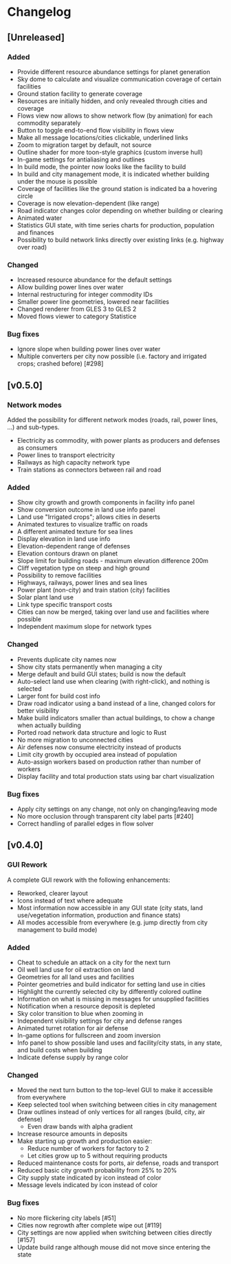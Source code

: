 # Changelog

## [Unreleased]

### Added

* Provide different resource abundance settings for planet generation
* Sky dome to calculate and visualize communication coverage of certain facilities
* Ground station facility to generate coverage
* Resources are initially hidden, and only revealed through cities and coverage
* Flows view now allows to show network flow (by animation) for each commodity separately
* Button to toggle end-to-end flow visibility in flows view
* Make all message locations/cities clickable, underlined links
* Zoom to migration target by default, not source
* Outline shader for more toon-style graphics (custom inverse hull)
* In-game settings for antialiasing and outlines
* In build mode, the pointer now looks like the facility to build
* In build and city management mode, it is indicated whether building under the mouse is possible
* Coverage of facilities like the ground station is indicated ba a hovering circle
* Coverage is now elevation-dependent (like range)
* Road indicator changes color depending on whether building or clearing
* Animated water
* Statistics GUI state, with time series charts for production, population and finances
* Possibility to build network links directly over existing links (e.g. highway over road)

### Changed

* Increased resource abundance for the default settings
* Allow building power lines over water
* Internal restructuring for integer commodity IDs
* Smaller power line geometries, lowered near facilities
* Changed renderer from GLES 3 to GLES 2
* Moved flows viewer to category Statistice

### Bug fixes

* Ignore slope when building power lines over water
* Multiple converters per city now possible (i.e. factory and irrigated crops; crashed before) [#298]

## [v0.5.0]

### Network modes

Added the possibility for different network modes (roads, rail, power lines, ...) and sub-types.
* Electricity as commodity, with power plants as producers and defenses as consumers
* Power lines to transport electricity
* Railways as high capacity network type
* Train stations as connectors between rail and road

### Added

* Show city growth and growth components in facility info panel
* Show conversion outcome in land use info panel
* Land use "Irrigated crops"; allows cities in deserts
* Animated textures to visualize traffic on roads
* A different animated texture for sea lines
* Display elevation in land use info
* Elevation-dependent range of defenses
* Elevation contours drawn on planet
* Slope limit for building roads - maximum elevation difference 200m
* Cliff vegetation type on steep and high ground
* Possibility to remove facilities
* Highways, railways, power lines and sea lines
* Power plant (non-city) and train station (city) facilities
* Solar plant land use
* Link type specific transport costs
* Cities can now be merged, taking over land use and facilities where possible
* Independent maximum slope for network types

### Changed

* Prevents duplicate city names now
* Show city stats permanently when managing a city
* Merge default and build GUI states; build is now the default
* Auto-select land use when clearing (with right-click), and nothing is selected
* Larger font for build cost info
* Draw road indicator using a band instead of a line, changed colors for better visibility
* Make build indicators smaller than actual buildings, to chow a change when actually building
* Ported road network data structure and logic to Rust
* No more migration to unconnected cities
* Air defenses now consume electricity instead of products
* Limit city growth by occupied area instead of population
* Auto-assign workers based on production rather than number of workers
* Display facility and total production stats using bar chart visualization

### Bug fixes

* Apply city settings on any change, not only on changing/leaving mode
* No more occlusion through transparent city label parts [#240]
* Correct handling of parallel edges in flow solver

## [v0.4.0]

### GUI Rework

A complete GUI rework with the following enhancements:

* Reworked, clearer layout
* Icons instead of text where adequate
* Most information now accessible in any GUI state (city stats, land use/vegetation information, production and finance stats)
* All modes accessible from everywhere (e.g. jump directly from city management to build mode)

### Added

* Cheat to schedule an attack on a city for the next turn
* Oil well land use for oil extraction on land
* Geometries for all land uses and facilities
* Pointer geometries and build indicator for setting land use in cities
* Highlight the currently selected city by differently colored outline
* Information on what is missing in messages for unsupplied facilities
* Notification when a resource deposit is depleted
* Sky color transition to blue when zooming in
* Independent visibility settings for city and defense ranges
* Animated turret rotation for air defense
* In-game options for fullscreen and zoom inversion
* Info panel to show possible land uses and facility/city stats, in any state, and build costs when building
* Indicate defense supply by range color

### Changed

* Moved the next turn button to the top-level GUI to make it accessible from everywhere
* Keep selected tool when switching between cities in city management
* Draw outlines instead of only vertices for all ranges (build, city, air defense)
  * Even draw bands with alpha gradient
* Increase resource amounts in deposits
* Make starting up growth and production easier:
  * Reduce number of workers for factory to 2
  * Let cities grow up to 5 without requiring products
* Reduced maintenance costs for ports, air defense, roads and transport
* Reduced basic city growth probability from 25% to 20%
* City supply state indicated by icon instead of color
* Message levels indicated by icon instead of color

### Bug fixes

* No more flickering city labels [#51]
* Cities now regrowth after complete wipe out [#119]
* City settings are now applied when switching between cities directly [#157]
* Update build range although mouse did not move since entering the state
